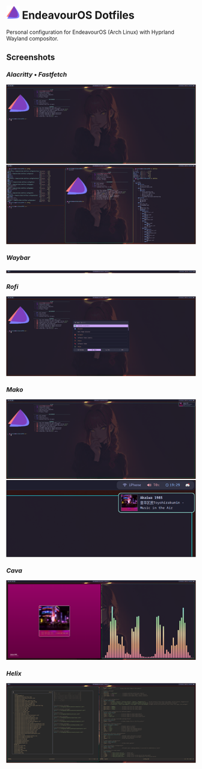 # <img src=".config/fastfetch/logo.png" alt="EndeavourOS Logo" width="35" height="35"> EndeavourOS Dotfiles

Personal configuration for EndeavourOS (Arch Linux) with Hyprland Wayland compositor.

## Screenshots
### _Alacritty_ • _Fastfetch_
<img src="assets/fastfetch.png" alt="fastfetch">
<img src="assets/alacritty.png" alt="alacritty">

### _Waybar_
<img src="assets/waybar.png" alt="waybar">

### _Rofi_
<img src="assets/rofi.png" alt="rofi">

### _Mako_
<img src="assets/mako.png" alt="mako">
<img src="assets/mako_closeup.png" alt="mako_closeup">

### _Cava_
<img src="assets/cava.png" alt="cava">


### _Helix_
<img src="assets/helix.png" alt="helix">
